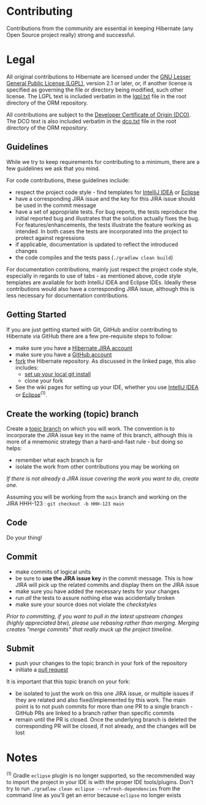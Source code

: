 # Contributing

Contributions from the community are essential in keeping Hibernate (any Open Source
project really) strong and successful.

# Legal

All original contributions to Hibernate are licensed under the
[GNU Lesser General Public License (LGPL)](https://www.gnu.org/licenses/old-licenses/lgpl-2.1.txt),
version 2.1 or later, or, if another license is specified as governing the file or directory being
modified, such other license.  The LGPL text is included verbatim in the [lgpl.txt](lgpl.txt) file
in the root directory of the ORM repository.

All contributions are subject to the [Developer Certificate of Origin (DCO)](https://developercertificate.org/).  
The DCO text is also included verbatim in the [dco.txt](dco.txt) file in the root directory of the ORM repository.


## Guidelines

While we try to keep requirements for contributing to a minimum, there are a few guidelines
we ask that you mind.

For code contributions, these guidelines include:
* respect the project code style - find templates for [IntelliJ IDEA](https://community.jboss.org/docs/DOC-15468) or [Eclipse](https://community.jboss.org/docs/DOC-16649)
* have a corresponding JIRA issue and the key for this JIRA issue should be used in the commit message
* have a set of appropriate tests.  For bug reports, the tests reproduce the initial reported bug
  and illustrates that the solution actually fixes the bug.  For features/enhancements, the
  tests illustrate the feature working as intended.  In both cases the tests are incorporated into
  the project to protect against regressions
* if applicable, documentation is updated to reflect the introduced changes
* the code compiles and the tests pass (`./gradlew clean build`)

For documentation contributions, mainly just respect the project code style, especially in regards
to use of tabs - as mentioned above, code style templates are available for both IntelliJ IDEA and Eclipse
IDEs.  Ideally these contributions would also have a corresponding JIRA issue, although this
is less necessary for documentation contributions.


## Getting Started

If you are just getting started with Git, GitHub and/or contributing to Hibernate via
GitHub there are a few pre-requisite steps to follow:

* make sure you have a [Hibernate JIRA account](https://hibernate.atlassian.net)
* make sure you have a [GitHub account](https://github.com/signup/free)
* [fork](https://help.github.com/articles/fork-a-repo) the Hibernate repository.  As discussed in
  the linked page, this also includes:
    * [set up your local git install](https://help.github.com/articles/set-up-git)
    * clone your fork
* See the wiki pages for setting up your IDE, whether you use
  [IntelliJ IDEA](https://community.jboss.org/wiki/ContributingToHibernateUsingIntelliJ)
  or [Eclipse](https://community.jboss.org/wiki/ContributingToHibernateUsingEclipse)<sup>(1)</sup>.


## Create the working (topic) branch

Create a [topic branch](http://git-scm.com/book/en/Git-Branching-Branching-Workflows#Topic-Branches)
on which you will work.  The convention is to incorporate the JIRA issue key in the name of this branch,
although this is more of a mnemonic strategy than a hard-and-fast rule - but doing so helps:
* remember what each branch is for
* isolate the work from other contributions you may be working on

_If there is not already a JIRA issue covering the work you want to do, create one._

Assuming you will be working from the `main` branch and working
on the JIRA HHH-123 : `git checkout -b HHH-123 main`


## Code

Do your thing!


## Commit

* make commits of logical units
* be sure to **use the JIRA issue key** in the commit message.  This is how JIRA will pick
  up the related commits and display them on the JIRA issue
* make sure you have added the necessary tests for your changes
* run _all_ the tests to assure nothing else was accidentally broken
* make sure your source does not violate the _checkstyles_

_Prior to committing, if you want to pull in the latest upstream changes (highly
appreciated btw), please use rebasing rather than merging.  Merging creates
"merge commits" that really muck up the project timeline._

## Submit

* push your changes to the topic branch in your fork of the repository
* initiate a [pull request](http://help.github.com/articles/creating-a-pull-request)

It is important that this topic branch on your fork:

* be isolated to just the work on this one JIRA issue, or multiple issues if they are
  related and also fixed/implemented by this work.  The main point is to not push
  commits for more than one PR to a single branch - GitHub PRs are linked to
  a branch rather than specific commits
* remain until the PR is closed.  Once the underlying branch is deleted the corresponding
  PR will be closed, if not already, and the changes will be lost

# Notes
<sup>(1)</sup> Gradle `eclipse` plugin is no longer supported, so the recommended way to import the project in your IDE is with the proper IDE tools/plugins. Don't try to run `./gradlew clean eclipse --refresh-dependencies` from the command line as you'll get an error because `eclipse` no longer exists
